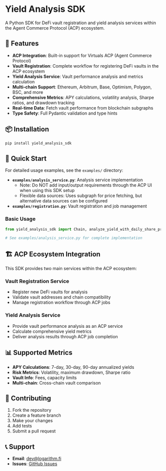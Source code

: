 # Yield Analysis SDK

A Python SDK for DeFi vault registration and yield analysis services within the Agent Commerce Protocol (ACP) ecosystem.

## 🚀 Features

- **ACP Integration**: Built-in support for Virtuals ACP (Agent Commerce Protocol)
- **Vault Registration**: Complete workflow for registering DeFi vaults in the ACP ecosystem
- **Yield Analysis Service**: Vault performance analysis and metrics calculation
- **Multi-chain Support**: Ethereum, Arbitrum, Base, Optimism, Polygon, BSC, and more
- **Comprehensive Metrics**: APY calculations, volatility analysis, Sharpe ratios, and drawdown tracking
- **Real-time Data**: Fetch vault performance from blockchain subgraphs
- **Type Safety**: Full Pydantic validation and type hints

## 📦 Installation

```bash
pip install yield_analysis_sdk
```

## 🔧 Quick Start

For detailed usage examples, see the `examples/` directory:

- **`examples/analysis_service.py`**: Analysis service implementation
  - Note: Do NOT add input/output requirements through the ACP UI when using this SDK setup
  - Flexible data sources: Uses subgraph for price fetching, but alternative data sources can be configured
- **`examples/registration.py`**: Vault registration and job management

### Basic Usage

```python
from yield_analysis_sdk import Chain, analyze_yield_with_daily_share_price

# See examples/analysis_service.py for complete implementation
```

## 🏗️ ACP Ecosystem Integration

This SDK provides two main services within the ACP ecosystem:

### Vault Registration Service
- Register new DeFi vaults for analysis
- Validate vault addresses and chain compatibility
- Manage registration workflow through ACP jobs

### Yield Analysis Service
- Provide vault performance analysis as an ACP service
- Calculate comprehensive yield metrics
- Deliver analysis results through ACP job completion

## 📊 Supported Metrics

- **APY Calculations**: 7-day, 30-day, 90-day annualized yields
- **Risk Metrics**: Volatility, maximum drawdown, Sharpe ratio
- **Vault Info**: Fees, capacity limits
- **Multi-chain**: Cross-chain vault comparison


## 🤝 Contributing

1. Fork the repository
2. Create a feature branch
3. Make your changes
4. Add tests
5. Submit a pull request

## 📞 Support

- **Email**: dev@logarithm.fi
- **Issues**: [GitHub Issues](https://github.com/yourusername/yield-analysis-sdk/issues)

